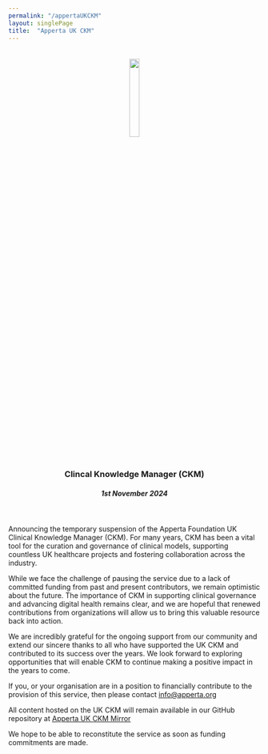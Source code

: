 ```yaml
---
permalink: "/appertaUKCKM"
layout: singlePage
title:  "Apperta UK CKM"
---
```


<section>
  <div class="container">
    <section id="appertaukckm" style="padding-top: 20px">
      <div class="container">
        <div class="row">
          <div class="col-lg-12">
          <center><img src="../img/logo.png" width="20%"></center><br>
          <center><h3>Clincal Knowledge Manager (CKM)</h3></center>
          <center><h5>1st November 2024</h5></center><br>
          <p>Announcing the temporary suspension of the Apperta Foundation UK Clinical Knowledge Manager (CKM). For many years, CKM has been a vital tool for the curation and governance of clinical models, supporting countless UK healthcare projects and fostering collaboration across the industry.</p>
          <p>While we face the challenge of pausing the service due to a lack of committed funding from past and present contributors, we remain optimistic about the future. The importance of CKM in supporting clinical governance and advancing digital health remains clear, and we are hopeful that renewed contributions from organizations will allow us to bring this valuable resource back into action.</p>
          <p>We are incredibly grateful for the ongoing support from our community and extend our sincere thanks to all who have supported the UK CKM and contributed to its success over the years. We look forward to exploring opportunities that will enable CKM to continue making a positive impact in the years to come.</p>
          <p>If you, or your organisation are in a position to financially contribute to the provision of this service, then please contact <a href="mailto:info@apperta.org">info@apperta.org</a></p>
          <p>All content hosted on the UK CKM will remain available in our GitHub repository at <a href="https://github.com/AppertaFoundation/apperta-uk-ckm-mirror" target="_blank">Apperta UK CKM Mirror</a></p>
          <p>We hope to be able to reconstitute the service as soon as funding commitments are made.</p>
              </div>
        </div>
        </div>
</section>
